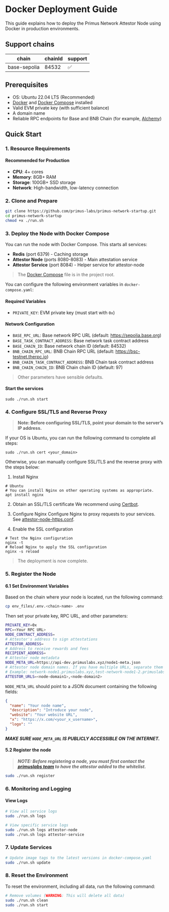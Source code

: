 # Docker Deployment Guide

This guide explains how to deploy the Primus Network Attestor Node using Docker in production environments.

## Support chains

| chain             | chainId | support | 
|-------------------|---------|---------|
| base-sepolia      | 84532   | ✅       | 

## Prerequisites

- OS: Ubuntu 22.04 LTS (Recommended)
- [Docker](https://docs.docker.com/engine/install/ubuntu/#install-using-the-convenience-script)
  and [Docker Compose](https://docs.docker.com/compose/install/standalone/) installed
- Valid EVM private key (with sufficient balance)
- A domain name
- Reliable RPC endpoints for Base and BNB Chain (for example, [Alchemy](https://www.alchemy.com/))

## Quick Start

### 1. Resource Requirements

#### Recommended for Production

- **CPU**: 4+ cores
- **Memory**: 8GB+ RAM
- **Storage**: 100GB+ SSD storage
- **Network**: High-bandwidth, low-latency connection

### 2. Clone and Prepare

```bash
git clone https://github.com/primus-labs/primus-network-startup.git
cd primus-network-startup
chmod +x ./run.sh
```

### 3. Deploy the Node with Docker Compose

You can run the node with Docker Compose. This starts all services:

- **Redis** (port 6379) - Caching storage
- **Attestor Node** (ports 8080-8083) - Main attestation service
- **Attestor Service** (port 8084) - Helper service for attestor-node

> The [Docker Compose](./docker-compose.yaml) file is in the project root.

You can configure the following environment variables in `docker-compose.yaml`:

#### Required Variables

- `PRIVATE_KEY`: EVM private key (must start with `0x`)

#### Network Configuration

- `BASE_RPC_URL`: Base network RPC URL (default: https://sepolia.base.org)
- `BASE_TASK_CONTRACT_ADDRESS`: Base network task contract address
- `BASE_CHAIN_ID`: Base network chain ID (default: 84532)
- `BNB_CHAIN_RPC_URL`: BNB Chain RPC URL (default: https://bsc-testnet.therpc.io)
- `BNB_CHAIN_TASK_CONTRACT_ADDRESS`: BNB Chain task contract address
- `BNB_CHAIN_CHAIN_ID`: BNB Chain chain ID (default: 97)

> Other parameters have sensible defaults.

#### Start the services

```shell
sudo ./run.sh start
```

### 4. Configure SSL/TLS and Reverse Proxy

> **Note: Before configuring SSL/TLS, point your domain to the server’s IP address.**

If your OS is Ubuntu, you can run the following command to complete all steps:

```shell
sudo ./run.sh cert <your_domain>
```

Otherwise, you can manually configure SSL/TLS and the reverse proxy with the steps below:

1. Install Nginx

```shell
# Ubuntu
# You can install Nginx on other operating systems as appropriate.
apt install nginx 
```

2. Obtain an SSL/TLS certificate
   We recommend using [Certbot](https://certbot.eff.org/instructions?ws=nginx&os=snap).

3. Configure Nginx
   Configure Nginx to proxy requests to your services. See [attestor-node-https.conf](files/attestor-node-https.conf).

4. Enable the SSL configuration

```shell
# Test the Nginx configuration
nginx -t
# Reload Nginx to apply the SSL configuration
nginx -s reload
```

> The deployment is now complete.

### 5. Register the Node

#### 6.1 Set Environment Variables

Based on the chain where your node is located, run the following command:

```bash
cp env_files/.env.<chain-name> .env
```

Then set your private key, RPC URL, and other parameters:

```bash
PRIVATE_KEY=0x
RPC=<Your RPC URL>
NODE_CONTRACT_ADDRESS=
# Attestor's address to sign attestations
ATTESTOR_ADDRESS=
# Address to receive rewards and fees
RECIPIENT_ADDRESS=
# Attestor node metadata
NODE_META_URL=https://api-dev.primuslabs.xyz/node1-meta.json
# Attestor node domain names. If you have multiple URLs, separate them with commas.
# Example: network-node1.primuslabs.xyz,test-network-node1-2.primuslabs.xyz
ATTESTOR_URLS=<node-domain1>,<node-domain2>
```

`NODE_META_URL` should point to a JSON document containing the following fields:

```json
{
  "name": "Your node name",
  "description": "Introduce your node",
  "website": "Your website URL",
  "x": "https://x.com/<your_x_username>",
  "logo": ""
}
```

***MAKE SURE `NODE_META_URL` IS PUBLICLY ACCESSIBLE ON THE INTERNET.***

#### 5.2 Register the node

> ***NOTE: Before registering a node, you must first contact the [primuslabs team]() to have the attestor added to the whitelist.***

```bash
sudo ./run.sh register
```

### 6. Monitoring and Logging

#### View Logs

```bash
# View all service logs
sudo ./run.sh logs

# View specific service logs
sudo ./run.sh logs attestor-node
sudo ./run.sh logs attestor-service
```

### 7. Update Services

```bash
# Update image tags to the latest versions in docker-compose.yaml
sudo ./run.sh update
```

### 8. Reset the Environment

To reset the environment, including all data, run the following command:

```bash
# Remove volumes (WARNING: This will delete all data)
sudo ./run.sh clean
sudo ./run.sh start
```